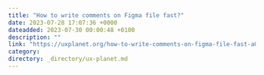 ```yaml
---
title: "How to write comments on Figma file fast?"
date: 2023-07-28 17:07:36 +0000
dateadded: 2023-07-30 00:00:48 +0100
description: ""
link: "https://uxplanet.org/how-to-write-comments-on-figma-file-fast-a0762cb3ad64?source=rss----819cc2aaeee0---4"
category:
directory: _directory/ux-planet.md
---
```

